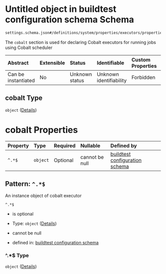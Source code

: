 # Untitled object in buildtest configuration schema Schema

```txt
settings.schema.json#/definitions/system/properties/executors/properties/cobalt
```

The `cobalt` section is used for declaring Cobalt executors for running jobs using Cobalt scheduler

| Abstract            | Extensible | Status         | Identifiable            | Custom Properties | Additional Properties | Access Restrictions | Defined In                                                                  |
| :------------------ | :--------- | :------------- | :---------------------- | :---------------- | :-------------------- | :------------------ | :-------------------------------------------------------------------------- |
| Can be instantiated | No         | Unknown status | Unknown identifiability | Forbidden         | Allowed               | none                | [settings.schema.json*](../out/settings.schema.json "open original schema") |

## cobalt Type

`object` ([Details](settings-definitions-system-properties-executors-properties-cobalt.md))

# cobalt Properties

| Property | Type     | Required | Nullable       | Defined by                                                                                                                                                                |
| :------- | :------- | :------- | :------------- | :------------------------------------------------------------------------------------------------------------------------------------------------------------------------ |
| `^.*$`   | `object` | Optional | cannot be null | [buildtest configuration schema](settings-definitions-cobalt.md "settings.schema.json#/definitions/system/properties/executors/properties/cobalt/patternProperties/^.*$") |

## Pattern: `^.*$`

An instance object of cobalt executor

`^.*$`

*   is optional

*   Type: `object` ([Details](settings-definitions-cobalt.md))

*   cannot be null

*   defined in: [buildtest configuration schema](settings-definitions-cobalt.md "settings.schema.json#/definitions/system/properties/executors/properties/cobalt/patternProperties/^.\*$")

### ^.\*$ Type

`object` ([Details](settings-definitions-cobalt.md))
